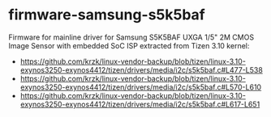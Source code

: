 # firmware-samsung-s5k5baf

Firmware for mainline driver for Samsung S5K5BAF UXGA 1/5" 2M CMOS Image Sensor with embedded SoC ISP extracted from Tizen 3.10 kernel:

- https://github.com/krzk/linux-vendor-backup/blob/tizen/linux-3.10-exynos3250-exynos4412/tizen/drivers/media/i2c/s5k5baf.c#L477-L538
- https://github.com/krzk/linux-vendor-backup/blob/tizen/linux-3.10-exynos3250-exynos4412/tizen/drivers/media/i2c/s5k5baf.c#L570-L610
- https://github.com/krzk/linux-vendor-backup/blob/tizen/linux-3.10-exynos3250-exynos4412/tizen/drivers/media/i2c/s5k5baf.c#L617-L651

